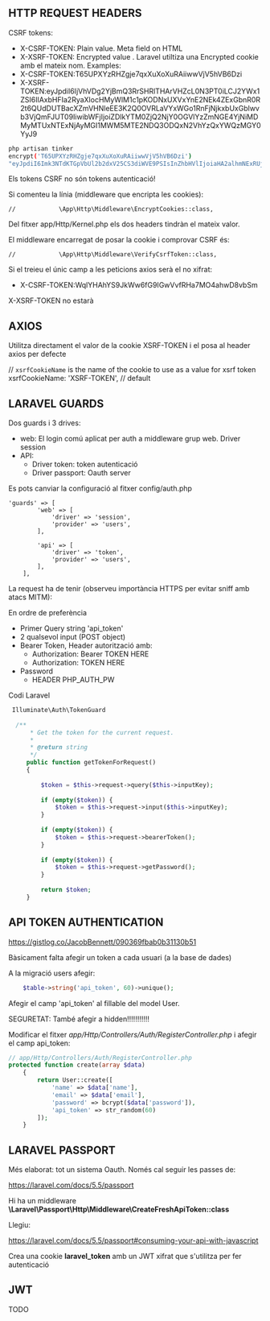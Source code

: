HTTP REQUEST HEADERS
--------------------

CSRF tokens:
- X-CSRF-TOKEN: Plain value. Meta field on HTML
- X-XSRF-TOKEN: Encrypted value . Laravel utiltiza una Encrypted cookie amb el mateix nom.
Examples:
- X-CSRF-TOKEN:T65UPXYzRHZgje7qxXuXoXuRAiiwwVjV5hVB6Dzi
- X-XSRF-TOKEN:eyJpdiI6IjVhVDg2YjBmQ3RrSHRlTHArVHZcL0N3PT0iLCJ2YWx1ZSI6IlAxbHFIa2RyaXlocHMyWlM1c1pKODNxUXVxYnE2NEk4ZExGbnR0R2t6QUdDUTBacXZmVHNleEE3K2Q0OVRLaVYxWGo1RnFjNjkxbUxGblwvb3VjQmFJUT09IiwibWFjIjoiZDlkYTM0ZjQ2NjY0OGVlYzZmNGE4YjNiMDMyMTUxNTExNjAyMGI1MWM5MTE2NDQ3ODQxN2VhYzQxYWQzMGY0YyJ9

```bash
php artisan tinker
encrypt('T65UPXYzRHZgje7qxXuXoXuRAiiwwVjV5hVB6Dzi')
"eyJpdiI6Imk3NTdKTGpVbUl2b2dxV25CS3diWVE9PSIsInZhbHVlIjoiaHA2alhmNExRUjFkRlRNQ0tCdjRRV3NoNGU3S0lmdnM0QWlcL2Z1ZEhuQlF5ZGpPOVh3OXFaUTdaMkhzUWhoSVdpUXpoTXVhTGpoazdweldKcCtXc2hRPT0iLCJtYWMiOiJlYzkxYzA2YjVlMWU0ZTg4NDdjZDM2ODAxODg1MzVhYzFkNDA4MTRhYmU2NzI3ODUyMmM0MGZhOTM4MDdhNDlhIn0="
```

Els tokens CSRF no són tokens autenticació!

Si comenteu la línia (middleware que encripta les cookies):

```
//            \App\Http\Middleware\EncryptCookies::class,
```

Del fitxer app/Http/Kernel.php els dos headers tindràn el mateix valor.

El middleware encarregat de posar la cookie i comprovar CSRF és:

```
//            \App\Http\Middleware\VerifyCsrfToken::class,
```

Si el treieu el únic camp a les peticions axios serà el no xifrat:

- X-CSRF-TOKEN:WqlYHAhYS9JkWw6fG9IGwVvfRHa7MO4ahwD8vbSm

X-XSRF-TOKEN no estarà


AXIOS
-----

Utilitza directament el valor de la cookie XSRF-TOKEN i el posa al header axios per defecte

// `xsrfCookieName` is the name of the cookie to use as a value for xsrf token
  xsrfCookieName: 'XSRF-TOKEN', // default

LARAVEL GUARDS
--------------

Dos guards i 3 drives:

- web: El login comú aplicat per auth a middleware grup web. Driver session
- API:
  - Driver token: token autenticació
  - Driver passport: Oauth server

Es pots canviar la configuració al fitxer config/auth.php

```
'guards' => [
        'web' => [
            'driver' => 'session',
            'provider' => 'users',
        ],

        'api' => [
            'driver' => 'token',
            'provider' => 'users',
        ],
    ],
```

La request ha de tenir (observeu importància HTTPS per evitar sniff amb atacs MITM):

En ordre de preferència
- Primer Query string 'api_token'
- 2 qualsevol input (POST object)
- Bearer Token, Header autorització amb:
  - Authorization: Bearer TOKEN HERE
  - Authorization: TOKEN HERE
- Password
  - HEADER PHP_AUTH_PW

Codi Laravel

```php
 Illuminate\Auth\TokenGuard
 
  /**
      * Get the token for the current request.
      *
      * @return string
      */
     public function getTokenForRequest()
     {
 
         $token = $this->request->query($this->inputKey);
 
         if (empty($token)) {
             $token = $this->request->input($this->inputKey);
         }
 
         if (empty($token)) {
             $token = $this->request->bearerToken();
         }
 
         if (empty($token)) {
             $token = $this->request->getPassword();
         }
 
         return $token;
     }
```

API TOKEN AUTHENTICATION
-------------------------

https://gistlog.co/JacobBennett/090369fbab0b31130b51

Bàsicament falta afegir un token a cada usuari (a la base de dades)

A la migració users afegir:

```php
	$table->string('api_token', 60)->unique();
```

Afegir el camp 'api_token' al fillable del model User. 

SEGURETAT: També afegir a hidden!!!!!!!!!!!

Modificar el fitxer *app/Http/Controllers/Auth/RegisterController.php* i afegir el camp api_token:

```php
// app/Http/Controllers/Auth/RegisterController.php
protected function create(array $data)
    {
        return User::create([
            'name' => $data['name'],
            'email' => $data['email'],
            'password' => bcrypt($data['password']),
            'api_token' => str_random(60)
        ]);
    }
```


LARAVEL PASSPORT
----------------

Més elaborat: tot un sistema Oauth. Només cal seguir les passes de:

https://laravel.com/docs/5.5/passport

Hi ha un middleware **\Laravel\Passport\Http\Middleware\CreateFreshApiToken::class**

Llegiu:

https://laravel.com/docs/5.5/passport#consuming-your-api-with-javascript

Crea una cookie **laravel_token** amb un JWT xifrat que s'utilitza per fer autenticació

JWT
---

TODO

